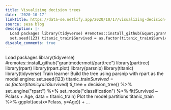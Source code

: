 ```yaml
---
title: Visualizing decision trees
date: '2020-10-17'
linkTitle: https://data-se.netlify.app/2020/10/17/visualizing-decision-trees/
source: sesa blog
description: |-
  Load packages library(tidyverse) #remotes::install_github(&quot;grantmcdermott/parttree&quot;) library(parttree) library(rpart) library(rpart.plot) library(parsnip) library(titanic) library(tidyverse) Train learner Build the tree using parsnip with rpart as the model engine:
  set.seed(123) titanic_train$Survived = as.factor(titanic_train$Survived) ti_tree = decision_tree() %&gt;% set_engine(&quot;rpart&quot;) %&gt;% set_mode(&quot;classification&quot;) %&gt;% fit(Survived ~ Pclass + Age, data = titanic_train) Plot the model partitions titanic_train %&gt;% ggplot(aes(x=Pclass, y=Age)) + ...
disable_comments: true
---
```

Load packages library(tidyverse) #remotes::install_github(&quot;grantmcdermott/parttree&quot;) library(parttree) library(rpart) library(rpart.plot) library(parsnip) library(titanic) library(tidyverse) Train learner Build the tree using parsnip with rpart as the model engine:
set.seed(123) titanic_train$Survived = as.factor(titanic_train$Survived) ti_tree = decision_tree() %&gt;% set_engine(&quot;rpart&quot;) %&gt;% set_mode(&quot;classification&quot;) %&gt;% fit(Survived ~ Pclass + Age, data = titanic_train) Plot the model partitions titanic_train %&gt;% ggplot(aes(x=Pclass, y=Age)) + ...